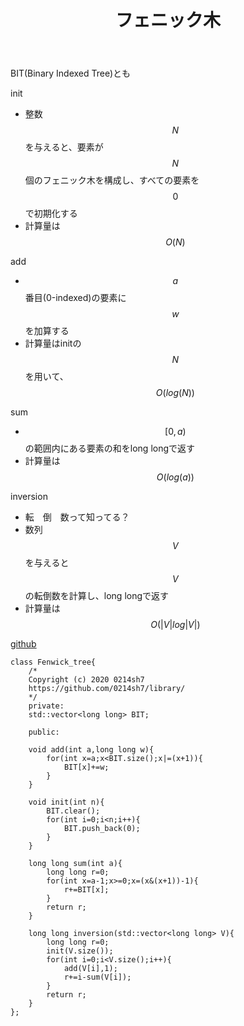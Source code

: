 ﻿---
title: "フェニック木"
permalink: /posts/fenwicktree
writer: 0214sh7
layout: library
---

BIT(Binary Indexed Tree)とも

init
- 整数$$N$$を与えると、要素が$$N$$個のフェニック木を構成し、すべての要素を$$0$$で初期化する
- 計算量は$$Ο(N)$$

add
- $$a$$番目(0-indexed)の要素に$$w$$を加算する
- 計算量はinitの$$N$$を用いて、$$Ο(log(N))$$


sum
- $$[0,a)$$の範囲内にある要素の和をlong longで返す
- 計算量は$$Ο(log(a))$$

inversion
- 転　倒　数って知ってる？
- 数列$$V$$を与えると$$V$$の転倒数を計算し、long longで返す
- 計算量は$$Ο(\vert V \vert log \vert V \vert)$$

[github](https://github.com/0214sh7/procon-library/blob/master/data%20structure/Fenwick%20tree.cpp)

~~~
class Fenwick_tree{
    /*
    Copyright (c) 2020 0214sh7
    https://github.com/0214sh7/library/
    */
    private:
    std::vector<long long> BIT;
    
    public:
    
    void add(int a,long long w){
        for(int x=a;x<BIT.size();x|=(x+1)){
            BIT[x]+=w;
        }
    }
    
    void init(int n){
        BIT.clear();
        for(int i=0;i<n;i++){
            BIT.push_back(0);
        }
    }
    
    long long sum(int a){
        long long r=0;
        for(int x=a-1;x>=0;x=(x&(x+1))-1){
            r+=BIT[x];
        }
        return r;
    }
    
    long long inversion(std::vector<long long> V){
        long long r=0;
        init(V.size());
        for(int i=0;i<V.size();i++){
            add(V[i],1);
            r+=i-sum(V[i]);
        }
        return r;
    }
};

~~~